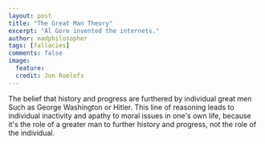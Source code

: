 ```yaml
---
layout: post
title: "The Great Man Theory"
excerpt: "Al Gore invented the internets."
author: madphilosopher
tags: [fallacies]
comments: false
image:
  feature:
  credit: Jon Roelofs
---
```


The belief that history and progress are furthered by individual great men Such
as George Washington or Hitler.  This line of reasoning leads to individual
inactivity and apathy to moral issues in one's own life, because it's the role
of a greater man to further history and progress, not the role of the
individual.
